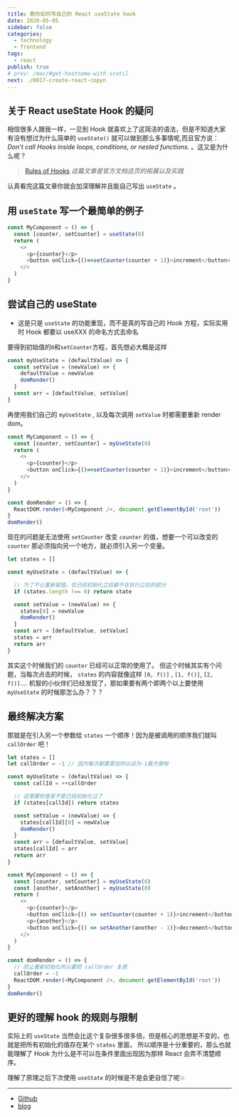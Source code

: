 ```yaml
---
title: 教你如何写自己的 React useState hook
date: 2020-05-05
sidebar: false
categories:
  - technology
  - frontend
tags:
  - react
publish: true
# prev: /mac/#get-hostname-with-scutil
next: ./0017-create-react-copyn
---
```


## 关于 React useState Hook 的疑问

相信很多人跟我一样，一见到 Hook 就喜欢上了这简洁的语法，但是不知道大家有没有想过为什么简单的 `useState()` 就可以做到那么多事情呢,而且官方说：*Don’t call Hooks inside loops, conditions, or nested functions.* 。这又是为什么呢？

> [Rules of Hooks](https://reactjs.org/docs/hooks-rules.html)
_这篇文章是官方文档这页的拓展以及实践_

认真看完这篇文章你就会加深理解并且能自己写出 `useState` 。

## 用 `useState` 写一个最简单的例子

```js
const MyComponent = () => {
  const [counter, setCounter] = useState(0)
  return (
    <>
      <p>{counter}</p>
      <button onClick={()=>setCounter(counter + 1)}>increment</button>
    </>
  )
}
```

## 尝试自己的 useState

 - 这是只是 `useState` 的功能重现，而不是真的写自己的 Hook 方程，实际实用时 Hook 都要以 useXXX 的命名方式去命名

要得到初始值的`0`和`setCounter`方程，首先想必大概是这样
```js
const myUseState = (defaultValue) => {
  const setValue = (newValue) => {
    defaultValue = newValue
    domRender()
  }
  const arr = [defaultValue, setValue]
}
```
再使用我们自己的 `myUseState` , 以及每次调用 `setValue` 时都需要重新 render dom。
```js
const MyComponent = () => {
  const [counter, setCounter] = myUseState(0)
  return (
    <>
      <p>{counter}</p>
      <button onClick={()=>setCounter(counter + 1)}>increment</button>
    </>
  )
}

const domRender = () => {
  ReactDOM.render(<MyComponent />, document.getElementById('root'))
}
domRender()
```
现在的问题是无法使用 `setCounter` 改变 `counter` 的值，想要一个可以改变的 `counter` 那必须指向另一个地方，就必须引入另一个变量。

```js
let states = []

const myUseState = (defaultValue) => {

  // 为了不让重新赋值，在已经初始化之后都不在执行之后的部分
  if (states.length !== 0) return state

  const setValue = (newValue) => {
    states[0] = newValue
    domRender()
  }
  const arr = [defaultValue, setValue]
  states = arr
  return arr
}
```
其实这个时候我们的 `counter` 已经可以正常的使用了。
但这个时候其实有个问题，当每次点击的时候， `states` 的内容就像这样 `[0, f()]` , `[1, f()]`, `[2, f()]`....
机智的小伙伴们已经发现了，那如果要有两个即两个以上要使用 `myUseState` 的时候那怎么办？？？

## 最终解决方案

那就是在引入另一个参数给 `states` 一个顺序！因为是被调用的顺序我们就叫 `callOrder` 吧！
```js
let states = []
let callOrder = -1 // 因为每次都要累加所以设为-1最方便啦

const myUseState = (defaultValue) => {
  const callId = ++callOrder

  // 这里要检查是不是已经初始化过了
  if (states[callId]) return states

  const setValue = (newValue) => {
    states[callId][0] = newValue
    domRender()
  }
  const arr = [defaultValue, setValue]
  states[callId] = arr
  return arr
}

const MyComponent = () => {
  const [counter, setCounter] = myUseState(0)
  const [another, setAnother] = myUseState(0)
  return (
    <>
      <p>{counter}</p>
      <button onClick={() => setCounter(counter + 1)}>increment</button>
      <p>{another}</p>
      <button onClick={() => setAnother(another - 1)}>decrement</button>
    </>
  )
}

const domRender = () => {
  // 防止重新初始化所以要把 callOrder 复原
  callOrder = -1
  ReactDOM.render(<MyComponent />, document.getElementById('root'))
}
domRender()
```

## 更好的理解 hook 的规则与限制
实际上的 `useState` 当然会比这个复杂很多很多倍，但是核心的思想是不变的，也就是把所有初始化的值存在某个 `states` 里面， 所以顺序是十分重要的，那么也就能理解了 Hook 为什么是不可以在条件里面出现因为那样 React 会弄不清楚顺序。



理解了原理之后下次使用 `useState` 的时候是不是会更自信了呢💥

---

- [Github](https://github.com/keidarcy)
- [blog](https://blog.xyyolab.com)